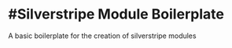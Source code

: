 #Silverstripe Module Boilerplate
==========================
A basic boilerplate for the creation of silverstripe modules